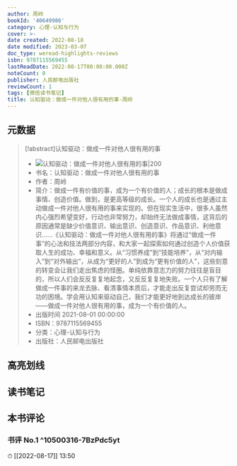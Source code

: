 ```yaml
---
author: 周岭
bookId: '40649986'
category: 心理-认知与行为
cover: >-
date created: 2022-08-18
date modified: 2023-03-07
doc_type: weread-highlights-reviews
isbn: 9787115569455
lastReadDate: 2022-08-17T00:00:00.000Z
noteCount: 0
publisher: 人民邮电出版社
reviewCount: 1
tags: [微信读书笔记]
title: 认知驱动：做成一件对他人很有用的事-周岭
---
```


## 元数据

>[!abstract]认知驱动：做成一件对他人很有用的事
> - ![认知驱动：做成一件对他人很有用的事|200](https://wfqqreader-1252317822.image.myqcloud.com/cover/986/40649986/t7_40649986.jpg)
> - 书名：认知驱动：做成一件对他人很有用的事
> - 作者：周岭
> - 简介：做成一件有价值的事，成为一个有价值的人；成长的根本是做成事情、创造价值。做到，是更高等级的成长。一个人的成长也是通过主动做成一件对他人很有用的事来实现的。但在现实生活中，很多人虽然内心强烈希望变好，行动也非常努力，却始终无法做成事情，这背后的原因通常是缺少价值意识、输出意识、创造意识、作品意识、利他意识……《认知驱动：做成一件对他人很有用的事》将通过“做成一件事”的心法和技法两部分内容，和大家一起探索如何通过创造个人价值获取人生的成功、幸福和意义。从“习惯养成”到“技能培养”，从“对内输入”到“对外输出”，从成为“更好的人”到成为“更有价值的人”，这些刻意的转变会让我们走出焦虑的怪圈。单纯依靠意志力的努力往往是盲目的，所以人们会反反复复地起念，又反反复复地失败。一个人只有了解做成一件事的来龙去脉、看清事情本质后，才能走出反复尝试却劳而无功的困境。学会用认知来驱动自己，我们才能更好地到达成长的彼岸——做成一件对他人很有用的事，成为一个有价值的人。
> - 出版时间 2021-08-01 00:00:00
> - ISBN：9787115569455
> - 分类：心理-认知与行为
> - 出版社：人民邮电出版社

## 高亮划线

## 读书笔记

## 本书评论

### 书评 No.1 ^10500316-7BzPdc5yt

⏱ [[2022-08-17]] 13:50
